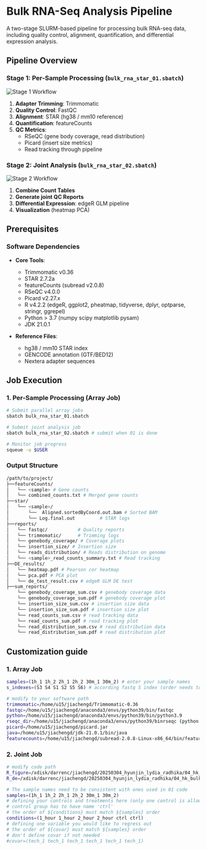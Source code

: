 # Bulk RNA-Seq Analysis Pipeline

A two-stage SLURM-based pipeline for processing bulk RNA-seq data, including quality control, alignment, quantification, and differential expression analysis.

## Pipeline Overview

### Stage 1: Per-Sample Processing (`bulk_rna_star_01.sbatch`)
![Stage 1 Workflow](https://via.placeholder.com/800x400.png?text=QC+Alignment+Quantification)

1. **Adapter Trimming**: Trimmomatic 
2. **Quality Control**: FastQC
3. **Alignment**: STAR (hg38 / mm10 reference)
4. **Quantification**: featureCounts 
5. **QC Metrics**:
   - RSeQC (gene body coverage, read distribution)
   - Picard (insert size metrics)
   - Read tracking through pipeline

### Stage 2: Joint Analysis (`bulk_rna_star_02.sbatch`)
![Stage 2 Workflow](https://via.placeholder.com/800x400.png?text=Combine+Counts+DE+Analysis)

1. **Combine Count Tables**
2. **Generate joint QC Reports**
3. **Differential Expression**: edgeR GLM pipeline
4. **Visualization** (heatmap PCA)

## Prerequisites

### Software Dependencies
- **Core Tools**:
  - Trimmomatic v0.36
  - STAR 2.7.2a
  - featureCounts (subread v2.0.8)
  - RSeQC v4.0.0
  - Picard v2.27.x
  - R v4.2.2 (edgeR, ggplot2, pheatmap, tidyverse, dplyr, optparse, stringr, ggrepel)
  - Python > 3.7 (numpy scipy matplotlib pysam)
  - JDK 21.0.1

- **Reference Files**:
  - hg38 / mm10 STAR index
  - GENCODE annotation (GTF/BED12)
  - Nextera adapter sequences

## Job Execution

### 1. Per-Sample Processing (Array Job)
```bash
# Submit parallel array jobs
sbatch bulk_rna_star_01.sbatch

# Submit joint analysis job
sbatch bulk_rna_star_02.sbatch # submit when 01 is done

# Monitor job progress
squeue -u $USER

```
### Output Structure
```bash
/path/to/project/
├──featureCounts/
│	└── <sample> # Gene counts
│	└── combined_counts.txt # Merged gene counts          
├──star/
│	└── <sample>/
│   	└──  Aligned.sortedByCoord.out.bam # Sorted BAM
│	   	└── Log.final.out         # STAR logs
├──reports/
│	└── fastqc/           # Quality reports
│	└── trimmomatic/      # Trimming logs
│	└── genebody_coverage/ # Coverage plots
│	└── insertion_size/ # Insertion size
│	└── reads_distribution/ # Reads distribution on genome
│	└── <sample>_read_counts_summary.txt # Read tracking
├──DE_results/
│	└── heatmap.pdf # Pearson cor heatmap
│	└── pca.pdf # PCA plot
│	└── de_test_result.csv # edgeR GLM DE test                
├──sum_reports/
	└── genebody_coverage_sum.csv # genebody coverage data
	└── genebody_coverage_sum.pdf # genebody coverage plot
	└── insertion_size_sum.csv # insertion size data
	└── insertion_size_sum.pdf # insertion size plot
	└── read_counts_sum.csv # read tracking data
	└── read_counts_sum.pdf # read tracking plot
	└── read_distribution_sum.csv # read distribution data
	└── read_distribution_sum.pdf # read distribution plot
```

## Customization guide
### 1. Array Job

```bash
samples=(1h_1 1h_2 2h_1 2h_2 30m_1 30m_2) # enter your sample names
s_indexes=(S3 S4 S1 S2 S5 S6) # according fastq S index (order needs to match ${samples})

# modify to your software path
trimmomatic=/home/u15/jiachengd/Trimmomatic-0.36
fastqc=/home/u15/jiachengd/anaconda3/envs/python39/bin/fastqc 
python=/home/u15/jiachengd/anaconda3/envs/python39/bin/python3.9
rseqc_dir=/home/u15/jiachengd/anaconda3/envs/python39/binrseqc (python >3.7 env prerequisite:numpy scipy matplotlib pysam)
picard=/home/u15/jiachengd/picard.jar
java=/home/u15/jiachengd/jdk-21.0.1/bin/java
featurecounts=/home/u15/jiachengd/subread-2.0.8-Linux-x86_64/bin/featureCounts
```

### 2. Joint Job
```bash
# modify code path
R_figure=/xdisk/darrenc/jiachengd/20250304_hyunjin_lydia_radhika/04_hk_bulk_rna/bulk_rna_joint_qc_figure.R
R_de=/xdisk/darrenc/jiachengd/20250304_hyunjin_lydia_radhika/04_hk_bulk_rna/bulk_rna_de.R

# The sample names need to be consistent with ones used in 01 code
samples=(1h_1 1h_2 2h_1 2h_2 30m_1 30m_2)
# defining your controls and treatments here (only one control is allowed; multiple conditions are allowed)
# control group has to have name 'ctrl'
# the order of ${conditions} must match ${samples} order
conditions=(1_hour 1_hour 2_hour 2_hour ctrl ctrl)
# defining one variable you would like to regress out
# the order of ${covar} must match ${samples} order
# don't define covar if not needed
#covar=(tech_1 tech_1 tech_1 tech_1 tech_1 tech_1)
```
